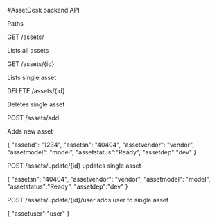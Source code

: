 #AssetDesk backend API

Paths

GET
/assets/

Lists all assets


GET
/assets/{id}

Lists single asset


DELETE
/assets/{id}

Deletes single asset


POST
/assets/add

Adds new asset

{
  "assetid": "1234",
  "assetsn": "40404",
  "assetvendor": "vendor",
  "assetmodel": "model",
	"assetstatus":"Ready",
	"assetdep":"dev"
}


POST
/assets/update/{id}
updates single asset

{
  "assetsn": "40404",
  "assetvendor": "vendor",
  "assetmodel": "model",
	"assetstatus":"Ready",
	"assetdep":"dev"
}


POST
/assets/update/{id}/user
adds user to single asset 

{
  "assetuser":"user"
}
